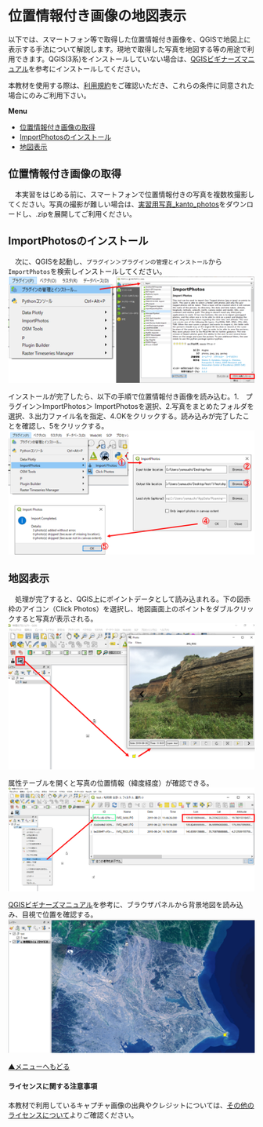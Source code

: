 # 位置情報付き画像の地図表示
以下では、スマートフォン等で取得した位置情報付き画像を、QGISで地図上に表示する手法について解説します。現地で取得した写真を地図する等の用途で利用できます。QGIS(3系)をインストールしていない場合は、[QGISビギナーズマニュアル]を参考にインストールしてください。

本教材を使用する際は、[利用規約]をご確認いただき、これらの条件に同意された場合にのみご利用下さい。

**Menu**
- [位置情報付き画像の取得](#位置情報付き画像の取得)
- [ImportPhotosのインストール](#importphotosのインストール)
- [地図表示](#地図表示)

## 位置情報付き画像の取得
　本実習をはじめる前に、スマートフォンで位置情報付きの写真を複数枚撮影してください。写真の撮影が難しい場合は、[実習用写真_kanto_photos](https://github.com/gis-oer/datasets/raw/master/kanto_photos.zip)をダウンロードし、.zipを展開してご利用ください。

## ImportPhotosのインストール
　次に、QGISを起動し、`プラグイン＞プラグインの管理とインストール`から`ImportPhotos`を検索しインストールしてください。
![camera](./pic/camera_pic1.png)

インストールが完了したら、以下の手順で位置情報付き画像を読み込む。1.　プラグイン＞ImportPhotos＞ ImportPhotosを選択、2.写真をまとめたフォルダを選択、3.出力ファイル名を指定、4.OKをクリックする。読み込みが完了したことを確認し、5をクリックする。
![camera](./pic/camera_pic2.png)

## 地図表示
　処理が完了すると、QGIS上にポイントデータとして読み込まれる。下の図赤枠のアイコン（Click Photos）を選択し、地図画面上のポイントをダブルクリックすると写真が表示される。
![camera](./pic/camera_pic3.png)

属性テーブルを開くと写真の位置情報（緯度経度）が確認できる。
![camera](./pic/camera_pic4.png)

[QGISビギナーズマニュアル]を参考に、ブラウザパネルから背景地図を読み込み、目視で位置を確認する。
![camera](./pic/camera_pic5.png)

[▲メニューへもどる]

#### ライセンスに関する注意事項
本教材で利用しているキャプチャ画像の出典やクレジットについては、[その他のライセンスについて]よりご確認ください。

[その他のライセンスについて]:../../license.md
[▲メニューへもどる]:./camera.md#Menu

[GISの基本概念]:../../00/00.md
[QGISビギナーズマニュアル]:../../QGIS/QGIS.md
[ラスタデータの分析]:../../15/15.md
[既存データの地図データと属性データ]:../../07/07.md
[ラスタタイル]:../../web_gis/rastertile/rastertile.md
[利用規約]:../../policy.md
[利用規約]:../../../policy.md
[その他のライセンスについて]:../../license.md
[よくある質問とエラー]:../../questions/questions.md

[GISの基本概念]:../../00/00.md
[QGISビギナーズマニュアル]:../../QGIS/QGIS.md
[GRASSビギナーズマニュアル]:../../GRASS/GRASS.md
[リモートセンシングとその解析]:../../06/06.md
[既存データの地図データと属性データ]:../../07/07.md
[空間データ]:../../08/08.md
[空間データベース]:../../09/09.md
[空間データの統合・修正]:../../10/10.md
[基本的な空間解析]:../../11/11.md
[ネットワーク分析]:../../12/12.md
[領域分析]:../../13/13.md
[点データの分析]:../../14/14.md
[ラスタデータの分析]:../../15/15.md
[傾向面分析]:../../16/16.md
[空間的自己相関]:../../17/17.md
[空間補間]:../../18/18.md
[空間相関分析]:../../19/19.md
[空間分析におけるスケール]:../../20/20.md
[視覚的伝達]:../../21/21.md
[参加型GISと社会貢献]:../../26/26.md

[地理院地図]:https://maps.gsi.go.jp
[e-Stat]:https://www.e-stat.go.jp/
[国土数値情報]:http://nlftp.mlit.go.jp/ksj/
[基盤地図情報]:http://www.gsi.go.jp/kiban/
[地理院タイル]:http://maps.gsi.go.jp/development/ichiran.html

[課題ページ_QGISビギナーズマニュアル]:../../tasks/t_qgis_entry.md
[課題ページ_GRASSビギナーズマニュアル]:../../tasks/t_grass_entry.md
[課題ページ_リモートセンシングとその解析]:../../tasks/t_06.md
[課題ページ_既存データの地図データと属性データ]:../../tasks/t_07.md
[課題ページ_空間データ]:../../tasks/t_08.md
[課題ページ_空間データベース]:../../tasks/t_09.md
[課題ページ_空間データの統合・修正]:../../tasks/t_10.md
[課題ページ_基本的な空間解析]:../../tasks/t_11.md
[課題ページ_ネットワーク分析]:../../tasks/t_12.md
[課題ページ_基本的な空間解析]:../../tasks/t_13.md
[課題ページ_点データの分析]:../../tasks/t_14.md
[課題ページ_ラスタデータの分析]:../../tasks/t_15.md
[課題ページ_空間補間]:../../tasks/t_18.md
[課題ページ_視覚的伝達]:../../tasks/t_21.md
[課題ページ_参加型GISと社会貢献]:../../tasks/t_26.md

